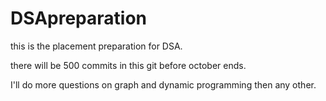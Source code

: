 # DSApreparation
this is the placement preparation for DSA.

there will be 500 commits in this git before october ends.

I'll do more questions on graph and dynamic programming then any other. 
